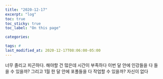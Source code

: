 ```yaml
---
title: "2020-12-17"
excerpt: "log"
toc: true
toc_sticky: true
toc_label: "On this page"

categories:

tags: #
last_modified_at: 2020-12-17T08:06:00-05:00
---
```


너무 졸리고 피곤하다.
해야할 건 많은데 시간이 부족하다
이번 달 안에 인강들을 다 들을 수 있을까?
그리고 1월 한 달 안에 포폴들을 다 작업할 수 있을까?
자신이 없다
